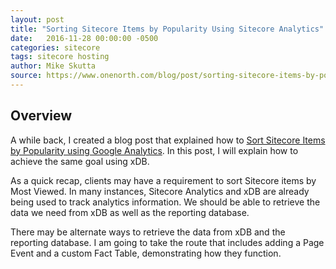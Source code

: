 ```yaml
---
layout: post
title: "Sorting Sitecore Items by Popularity Using Sitecore Analytics"
date:   2016-11-28 00:00:00 -0500
categories: sitecore
tags: sitecore hosting
author: Mike Skutta
source: https://www.onenorth.com/blog/post/sorting-sitecore-items-by-popularity-using-sitecore-analytics
---
```


## Overview 
A while back, I created a blog post that explained how to [Sort Sitecore Items by Popularity using Google Analytics](https://community.sitecore.net/technical_blogs/b/mike_skutta/posts/sorting-sitecore-items-by-popularity-using-google-analytics). In this post, I will explain how to achieve the same goal using xDB.  

As a quick recap, clients may have a requirement to sort Sitecore items by Most Viewed. In many instances, Sitecore Analytics and xDB are already being used to track analytics information.  We should be able to retrieve the data we need from xDB as well as the reporting database.

There may be alternate ways to retrieve the data from xDB and the reporting database.  I am going to take the route that includes adding a Page Event and a custom Fact Table, demonstrating how they function.